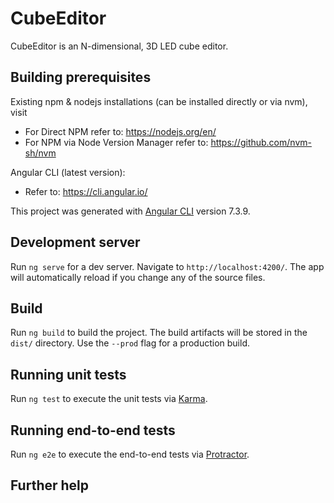# CubeEditor
CubeEditor is an N-dimensional, 3D LED cube editor.

## Building prerequisites
Existing npm & nodejs installations (can be installed directly or via nvm), visit
- For Direct NPM refer to: https://nodejs.org/en/
- For NPM via Node Version Manager refer to: https://github.com/nvm-sh/nvm

Angular CLI (latest version):
- Refer to: https://cli.angular.io/

This project was generated with [Angular CLI](https://github.com/angular/angular-cli) version 7.3.9.

## Development server

Run `ng serve` for a dev server. Navigate to `http://localhost:4200/`. The app will automatically reload if you change any of the source files.

## Build

Run `ng build` to build the project. The build artifacts will be stored in the `dist/` directory. Use the `--prod` flag for a production build.

## Running unit tests

Run `ng test` to execute the unit tests via [Karma](https://karma-runner.github.io).

## Running end-to-end tests

Run `ng e2e` to execute the end-to-end tests via [Protractor](http://www.protractortest.org/).

## Further help
